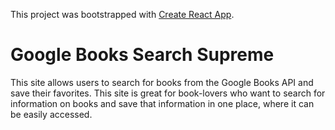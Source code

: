 This project was bootstrapped with [Create React App](https://github.com/facebook/create-react-app).

# Google Books Search Supreme
This site allows users to search for books from the Google Books API and save their favorites. This site is great for book-lovers who want to search for information on books and save that information in one place, where it can be easily accessed.
